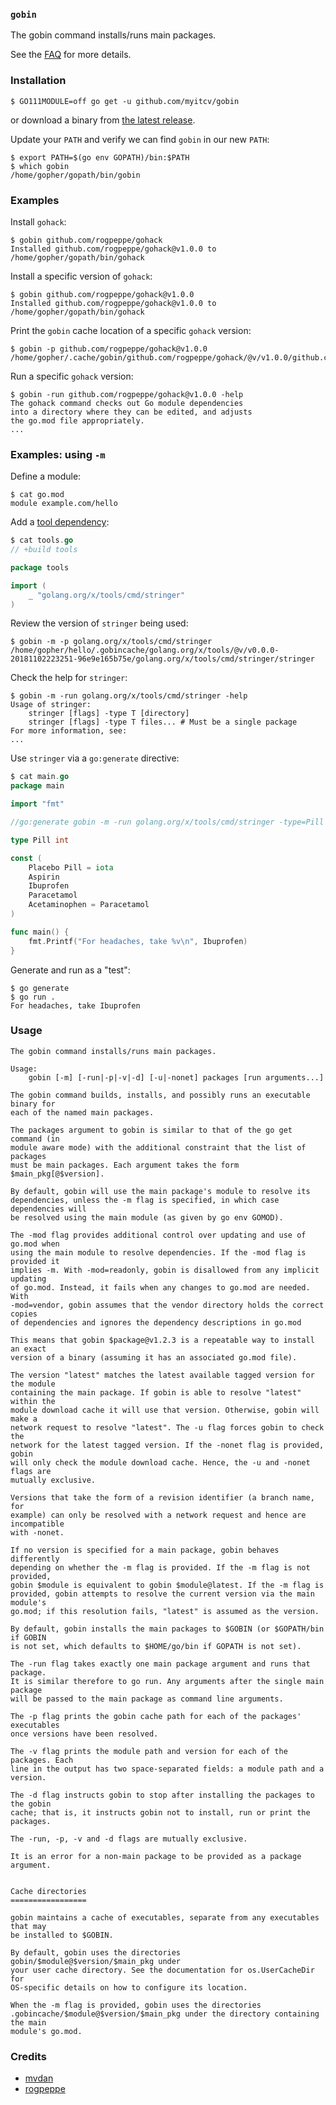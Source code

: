 <!-- __JSON: go list -json .
### `{{ filepathBase .Out.ImportPath}}`

{{.Out.Doc}}

See the [FAQ](https://github.com/myitcv/gobin/wiki/FAQ) for more details.

-->
### `gobin`

The gobin command installs/runs main packages.

See the [FAQ](https://github.com/myitcv/gobin/wiki/FAQ) for more details.

<!-- END -->

<!-- __JSON: sh -c "go run github.com/myitcv/gobin -m -run myitcv.io/cmd/egrunner -df=-v=$DOLLAR{GOPATH%%:*}:/gopath -df=-v=${DOLLAR}PWD:/self .readme.sh" # LONG ONLINE

### Installation

```
{{PrintBlock "get" -}}
```

or download a binary from [the latest release](https://github.com/myitcv/gobin/releases).

Update your `PATH` and verify we can find `gobin` in our new `PATH`:

```
{{PrintBlock "fix path" -}}
```

### Examples

Install `gohack`:

```
{{PrintBlock "gohack" -}}
```

Install a specific version of `gohack`:

```
{{PrintBlock "gohack v1.0.0" -}}
```

Print the `gobin` cache location of a specific `gohack` version:

```
{{PrintBlock "gohack print" -}}
```

Run a specific `gohack` version:

```
{{PrintBlock "gohack run" | lineEllipsis 4 -}}
```

### Examples: using `-m`

Define a module:

```
{{PrintBlock "module" -}}
```

Add a [tool dependency](https://github.com/go-modules-by-example/index/blob/master/010_tools/README.md):

```go
{{PrintBlock "tools" -}}
```

Review the version of `stringer` being used:

```
{{PrintBlock "tools version" -}}
```

Check the help for `stringer`:

```
{{PrintBlock "stringer help" | lineEllipsis 5 -}}
```

Use `stringer` via a `go:generate` directive:

```go
{{PrintBlock "use in go generate" -}}
```

Generate and run as a "test":

```
{{PrintBlock "go generate and run" -}}
```


-->

### Installation

```
$ GO111MODULE=off go get -u github.com/myitcv/gobin
```

or download a binary from [the latest release](https://github.com/myitcv/gobin/releases).

Update your `PATH` and verify we can find `gobin` in our new `PATH`:

```
$ export PATH=$(go env GOPATH)/bin:$PATH
$ which gobin
/home/gopher/gopath/bin/gobin
```

### Examples

Install `gohack`:

```
$ gobin github.com/rogpeppe/gohack
Installed github.com/rogpeppe/gohack@v1.0.0 to /home/gopher/gopath/bin/gohack
```

Install a specific version of `gohack`:

```
$ gobin github.com/rogpeppe/gohack@v1.0.0
Installed github.com/rogpeppe/gohack@v1.0.0 to /home/gopher/gopath/bin/gohack
```

Print the `gobin` cache location of a specific `gohack` version:

```
$ gobin -p github.com/rogpeppe/gohack@v1.0.0
/home/gopher/.cache/gobin/github.com/rogpeppe/gohack/@v/v1.0.0/github.com/rogpeppe/gohack/gohack
```

Run a specific `gohack` version:

```
$ gobin -run github.com/rogpeppe/gohack@v1.0.0 -help
The gohack command checks out Go module dependencies
into a directory where they can be edited, and adjusts
the go.mod file appropriately.
...
```

### Examples: using `-m`

Define a module:

```
$ cat go.mod
module example.com/hello
```

Add a [tool dependency](https://github.com/go-modules-by-example/index/blob/master/010_tools/README.md):

```go
$ cat tools.go
// +build tools

package tools

import (
	_ "golang.org/x/tools/cmd/stringer"
)
```

Review the version of `stringer` being used:

```
$ gobin -m -p golang.org/x/tools/cmd/stringer
/home/gopher/hello/.gobincache/golang.org/x/tools/@v/v0.0.0-20181102223251-96e9e165b75e/golang.org/x/tools/cmd/stringer/stringer
```

Check the help for `stringer`:

```
$ gobin -m -run golang.org/x/tools/cmd/stringer -help
Usage of stringer:
	stringer [flags] -type T [directory]
	stringer [flags] -type T files... # Must be a single package
For more information, see:
...
```

Use `stringer` via a `go:generate` directive:

```go
$ cat main.go
package main

import "fmt"

//go:generate gobin -m -run golang.org/x/tools/cmd/stringer -type=Pill

type Pill int

const (
	Placebo Pill = iota
	Aspirin
	Ibuprofen
	Paracetamol
	Acetaminophen = Paracetamol
)

func main() {
	fmt.Printf("For headaches, take %v\n", Ibuprofen)
}
```

Generate and run as a "test":

```
$ go generate
$ go run .
For headaches, take Ibuprofen
```


<!-- END -->

### Usage

<!-- __TEMPLATE: sh -c "go run ${DOLLAR}(go list -f '{{.ImportPath}}') -h 2>&1 | head -n -1 || true"

```
{{.Out -}}
```
-->

```
The gobin command installs/runs main packages.

Usage:
	gobin [-m] [-run|-p|-v|-d] [-u|-nonet] packages [run arguments...]

The gobin command builds, installs, and possibly runs an executable binary for
each of the named main packages.

The packages argument to gobin is similar to that of the go get command (in
module aware mode) with the additional constraint that the list of packages
must be main packages. Each argument takes the form $main_pkg[@$version].

By default, gobin will use the main package's module to resolve its
dependencies, unless the -m flag is specified, in which case dependencies will
be resolved using the main module (as given by go env GOMOD).

The -mod flag provides additional control over updating and use of go.mod when
using the main module to resolve dependencies. If the -mod flag is provided it
implies -m. With -mod=readonly, gobin is disallowed from any implicit updating
of go.mod. Instead, it fails when any changes to go.mod are needed. With
-mod=vendor, gobin assumes that the vendor directory holds the correct copies
of dependencies and ignores the dependency descriptions in go.mod

This means that gobin $package@v1.2.3 is a repeatable way to install an exact
version of a binary (assuming it has an associated go.mod file).

The version "latest" matches the latest available tagged version for the module
containing the main package. If gobin is able to resolve "latest" within the
module download cache it will use that version. Otherwise, gobin will make a
network request to resolve "latest". The -u flag forces gobin to check the
network for the latest tagged version. If the -nonet flag is provided, gobin
will only check the module download cache. Hence, the -u and -nonet flags are
mutually exclusive.

Versions that take the form of a revision identifier (a branch name, for
example) can only be resolved with a network request and hence are incompatible
with -nonet.

If no version is specified for a main package, gobin behaves differently
depending on whether the -m flag is provided. If the -m flag is not provided,
gobin $module is equivalent to gobin $module@latest. If the -m flag is
provided, gobin attempts to resolve the current version via the main module's
go.mod; if this resolution fails, "latest" is assumed as the version.

By default, gobin installs the main packages to $GOBIN (or $GOPATH/bin if GOBIN
is not set, which defaults to $HOME/go/bin if GOPATH is not set).

The -run flag takes exactly one main package argument and runs that package.
It is similar therefore to go run. Any arguments after the single main package
will be passed to the main package as command line arguments.

The -p flag prints the gobin cache path for each of the packages' executables
once versions have been resolved.

The -v flag prints the module path and version for each of the packages. Each
line in the output has two space-separated fields: a module path and a version.

The -d flag instructs gobin to stop after installing the packages to the gobin
cache; that is, it instructs gobin not to install, run or print the packages.

The -run, -p, -v and -d flags are mutually exclusive.

It is an error for a non-main package to be provided as a package argument.


Cache directories
=================

gobin maintains a cache of executables, separate from any executables that may
be installed to $GOBIN.

By default, gobin uses the directories gobin/$module@$version/$main_pkg under
your user cache directory. See the documentation for os.UserCacheDir for
OS-specific details on how to configure its location.

When the -m flag is provided, gobin uses the directories
.gobincache/$module@$version/$main_pkg under the directory containing the main
module's go.mod.

```
<!-- END -->


### Credits

* [mvdan](https://github.com/mvdan)
* [rogpeppe](https://github.com/rogpeppe)

